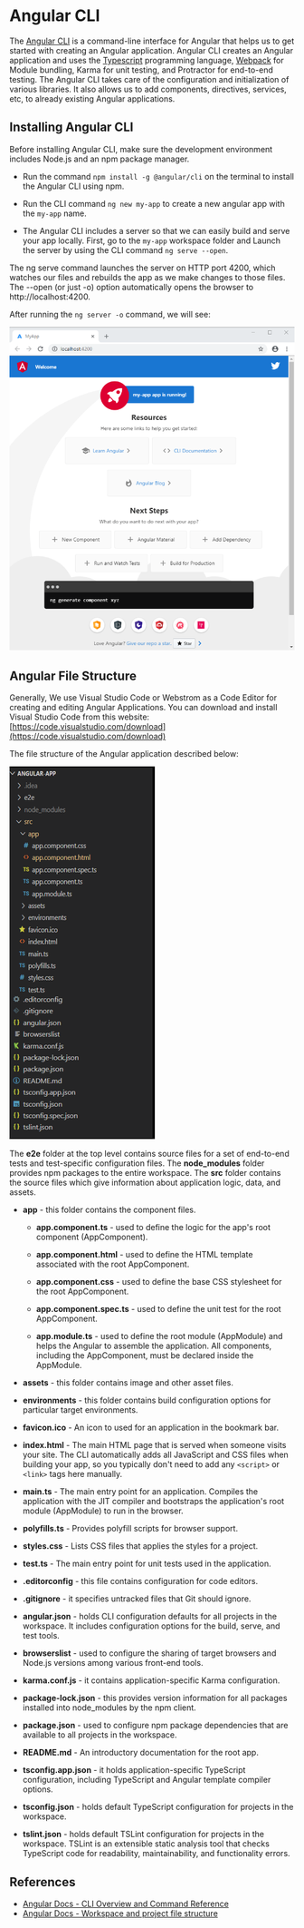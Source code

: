 # Angular CLI

The [Angular CLI](https://cli.angular.io/) is a command-line interface for Angular that helps us to get started with creating an Angular application. Angular CLI creates an Angular application and uses the [Typescript](./modules/typescript/README.md) programming language, [Webpack](./webpack.md) for Module bundling, Karma for unit testing, and Protractor for end-to-end testing. The Angular CLI takes care of the configuration and initialization of various libraries. It also allows us to add components, directives, services, etc, to already existing Angular applications.

## Installing Angular CLI

Before installing Angular CLI, make sure the development environment includes Node.js and an npm package manager.

* Run the command `npm install -g @angular/cli` on the terminal to install the Angular CLI using npm.

* Run the CLI command `ng new my-app` to create a new angular app with the `my-app` name.

* The Angular CLI includes a server so that we can easily build and serve your app locally. First, go to the `my-app` workspace folder and Launch the server by using the CLI command `ng serve --open`.

The ng serve command launches the server on HTTP port 4200, which watches our files and rebuilds the app as we make changes to those files. The --open (or just -o) option automatically opens the browser to http://localhost:4200.

After running the `ng server -o` command, we will see:

![](./../images/app-works.png)


## Angular File Structure

Generally, We use Visual Studio Code or Webstrom as a Code Editor for creating and editing Angular Applications. You can download and install Visual Studio Code from this website: [https://code.visualstudio.com/download](https://code.visualstudio.com/download)

The file structure of the Angular application described below:

![](./../images/FileStructure.png)


The **e2e** folder at the top level contains source files for a set of end-to-end tests and test-specific configuration files. The **node_modules** folder provides npm packages to the entire workspace. The **src** folder contains the source files which give information about application logic, data, and assets.

* **app** - this folder contains the component files.

	* **app.component.ts** - used to define the logic for the app's root component (AppComponent). 

    * **app.component.html** - used to define the HTML template associated with the root AppComponent.

    * **app.component.css** - used to define the base CSS stylesheet for the root AppComponent.

    * **app.component.spec.ts** - used to define the unit test for the root AppComponent.

    * **app.module.ts** - used to define the root module (AppModule) and helps the Angular to assemble the application. All components, including the AppComponent, must be declared inside the AppModule.

* **assets** - this folder contains image and other asset files.

* **environments**  - this folder contains build configuration options for particular target environments. 

* **favicon.ico** - An icon to used for an application in the bookmark bar.

* **index.html** - The main HTML page that is served when someone visits your site. The CLI automatically adds all JavaScript and CSS files when building your app, so you typically don't need to add any `<script>` or `<link>` tags here manually.

* **main.ts** -	The main entry point for an application. Compiles the application with the JIT compiler and bootstraps the application's root module (AppModule) to run in the browser. 

* **polyfills.ts** - Provides polyfill scripts for browser support.

* **styles.css** - Lists CSS files that applies the styles for a project. 

* **test.ts** - The main entry point for unit tests used in the application.

* **.editorconfig** - this file contains configuration for code editors.

* **.gitignore** - it specifies untracked files that Git should ignore.

* **angular.json** - holds CLI configuration defaults for all projects in the workspace. It includes configuration options for the build, serve, and test tools.

* **browserslist** - used to configure the sharing of target browsers and Node.js versions among various front-end tools. 

* **karma.conf.js** - it contains application-specific Karma configuration.

* **package-lock.json** - this provides version information for all packages installed into node_modules by the npm client.
 
* **package.json** - used to configure npm package dependencies that are available to all projects in the workspace. 

* **README.md** - An introductory documentation for the root app.

* **tsconfig.app.json** - it holds application-specific TypeScript configuration, including TypeScript and Angular template compiler options. 

* **tsconfig.json** - holds default TypeScript configuration for projects in the workspace.

* **tslint.json** - holds default TSLint configuration for projects in the workspace. TSLint is an extensible static analysis tool that checks TypeScript code for readability, maintainability, and functionality errors. 

## References

* [Angular Docs - CLI Overview and Command Reference](https://angular.io/cli)
* [Angular Docs - Workspace and project file structure](https://angular.io/guide/file-structure)
